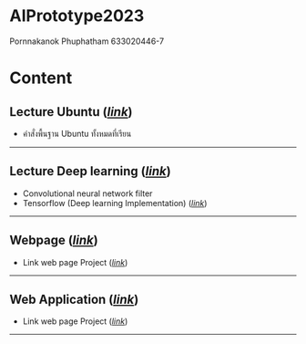 # AIPrototype2023

Pornnakanok Phuphatham 633020446-7

# Content
## Lecture Ubuntu ([*link*](https://github.com/pornnakanok/AIPrototype2023/blob/main/Ubuntu.pdf))
- คำสั่งพื้นฐาน Ubuntu ทั้งหมดที่เรียน

---
## Lecture Deep learning ([*link*](https://github.com/pornnakanok/AIPrototype2023/blob/main/Deep%20Learning.pdf))
- Convolutional neural network filter
- Tensorflow (Deep learning Implementation) ([*link*](https://colab.research.google.com/drive/1JrJnNu0ZxMLpNoZnMf5MyJ5kJItY5DV_?authuser=2#scrollTo=NgsDBxVQ8UUI))

---
## Webpage ([*link*](https://github.com/pornnakanok/Interpretable_Deep_Neural_Networks_for_Age_and_Gender_Estimation_via_Panoramic_Radiographs))
- Link web page Project ([*link*]())

---
## Web Application ([*link*](https://github.com/pornnakanok/AIPrototype2023/blob/main/Lecture%20web.pdf))
- Link web page Project ([*link*]())

---


